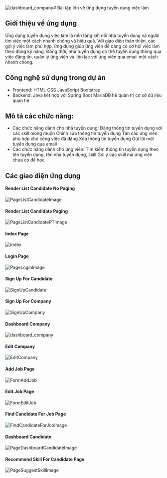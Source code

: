 ![dashboard_company](https://github.com/user-attachments/assets/9b330f45-c3ac-4c42-b5b0-079613526d53)# Bài tập lớn về ứng dụng tuyển dụng việc làm

## Giới thiệu về ứng dụng
Ứng dụng tuyển dụng việc làm là nền tảng kết nối nhà tuyển dụng và người tìm việc một cách nhanh chóng và hiệu quả. Với giao diện thân thiện, các gợi ý việc làm phù hợp, ứng dụng giúp ứng viên dễ dàng có cơ hội việc làm theo đúng kỹ năng. Đồng thời, nhà tuyển dụng có thể tuyển dụng thông qua việc đăng tin, quản lý ứng viên và liên lạc với ứng viên qua email một cách nhanh chóng.

## Công nghệ sử dụng trong dự án
- Frontend:
  HTML
  CSS
  JavaScript
  Bootstrap
- Backend:
  Java kết hợp với Spring Boot
  MariaDB hệ quản trị cơ sở dữ liệu quan hệ

## Mô tả các chức năng:
- Các chức năng dành cho nhà tuyển dụng:
  Đăng thông tin tuyển dụng với các skill mong muốn
  Chỉnh sửa thông tin tuyển dụng
  Tìm các ứng viên phù hợp cho công việc đã đăng
  Xóa thông tin tuyển dụng
  Gửi lời mời tuyển dụng qua email
- Các chức năng dành cho ứng viên:
  Tìm kiếm thông tin tuyển dụng theo tên tuyển dụng, tên nhà tuyển dụng, skill
  Gợi ý các skill mà ứng viên chưa có để học
  
## Các giao diện ứng dụng

#### Render List Candidate No Paging
![PageListCandidateImage](https://i.ibb.co/3pHkQ5J/Candidate-No-Paging.png)
<br/>

#### Render List Candidate Paging
![PageListCandidatePTImage](https://i.ibb.co/cDk3Fs7/Candidate-Paging.png)
<br/>

#### Index Page
![index](https://github.com/user-attachments/assets/739c4db4-52cd-4e88-b0e1-bf6fa60d1689)
<br/>

#### Login Page
![PageLoginImage](https://i.ibb.co/8zpmndV/Login.png)
<br/>

#### Sign Up For Candidate
![SignUpCandidate](https://github.com/user-attachments/assets/4475ac4a-4f00-4977-bbb7-364a448b537d)
<br/>

#### Sign Up For Company
![SignUpCompany](https://github.com/user-attachments/assets/fc39d34e-c1f5-42ed-9383-5eadd2c41638)
<br/>

#### Dashboard Company
![dashboard_company](https://github.com/user-attachments/assets/6bc5afc8-e479-4308-bef6-95ac245eeb96)
<br/>

#### Edit Company
![EditCompany](https://github.com/user-attachments/assets/54860a9c-238d-42fe-ba2b-f8074e0647a8)
<br/>

#### Add Job Page
![FormAddJob](https://github.com/user-attachments/assets/f7512dc2-a137-4aed-a7a8-5ce89b02148d)
<br/>

#### Edit Job Page
![FormEditJob](https://github.com/user-attachments/assets/137fb3e9-99a3-4b44-bbbc-5f3c8be87366)
<br/>

#### Find Candidate For Job Page
![FindCandidateForJobImage](https://i.ibb.co/80Yg050/Find-Candidate-For-Job-Image.png)
<br/>

#### Dashboard Candidate
![PageDashboardCandidateImage](https://i.ibb.co/L8R8Y0d/Page-Dashboard-Candidate-Image.png)
<br/>

#### Recommend Skill For Candidate Page
![PageSuggestSkillImage](https://i.ibb.co/D9h2jJn/Page-Suggest-Skill-Image.png)
<br/>
